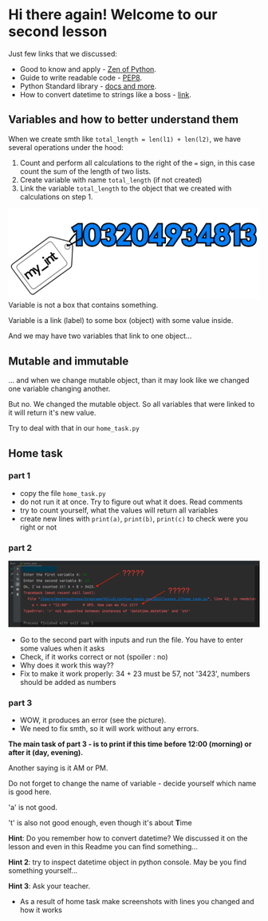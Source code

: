 # Hi there again! Welcome to our second lesson

Just few links that we discussed:

* Good to know and apply - [Zen of Python](http://ruslan.rv.ua/python-starter/zen.html).
* Guide to write readable code - [PEP8](https://peps.python.org/pep-0008/).
* Python Standard library - [docs and more](https://docs.python.org/3/library/).
* How to convert datetime to strings like a boss - [link](https://www.journaldev.com/23365/python-string-to-datetime-strptime).

## Variables and how to better understand them

When we create smth like `total_length = len(l1) + len(l2)`, we have several operations under the hood:
1. Count and perform all calculations to the right of the `=` sign, in this case count the sum of the length of two lists.
2. Create variable with name `total_length` (if not created)
3. Link the variable `total_length` to the object that we created with calculations on step 1.

![img_1.png](img_1.png)
Variable is not a box that contains something.

Variable is a link (label) to some box (object) with some value inside.

And we may have two variables that link to one object...

## Mutable and immutable
... and when we change mutable object, than it may look like we changed one variable changing another.

But no. We changed the mutable object. So all variables that were linked to it will return it's new value.

Try to deal with that in our `home_task.py`

## Home task
### part 1
- copy the file `home_task.py`
- do not run it at once. Try to figure out what it does. Read comments
- try to count yourself, what the values will return all variables
- create new lines with `print(a)`, `print(b)`, `print(c)` to check were you right or not

### part 2
![img_3.png](img_3.png)
- Go to the second part with inputs and run the file. You have to enter some values when it asks
- Check, if it works correct or not (spoiler : no)
- Why does it work this way?? 
- Fix to make it work properly: 34 + 23 must be 57, not '3423', numbers should be added as numbers

### part 3
- WOW, it produces an error (see the picture).
- We need to fix smth, so it will work without any errors.

**The main task of part 3 - is to print if this time before 12:00 (morning) or after it (day, evening).**

Another saying is it AM or PM.

Do not forget to change the name of variable  - decide yourself which name is good here. 

'a' is not good. 

't' is also not good enough, even though it's about **T**ime

**Hint**: Do you remember how to convert datetime? We discussed it on the lesson and even in this Readme you can find something...

**Hint 2**: try to inspect datetime object in python console. May be you find something yourself...

**Hint 3**: Ask your teacher.

- As a result of home task make screenshots with lines you changed and how it works